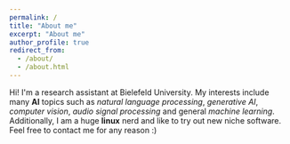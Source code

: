 ```yaml
---
permalink: /
title: "About me"
excerpt: "About me"
author_profile: true
redirect_from: 
  - /about/
  - /about.html
---
```


Hi! I'm a research assistant at Bielefeld University. My interests include many **AI** topics such as *natural language processing*, *generative AI*, *computer vision*, *audio signal processing* and general *machine learning*. Additionally, I am a huge **linux** nerd and like to try out new niche software. Feel free to contact me for any reason :)
